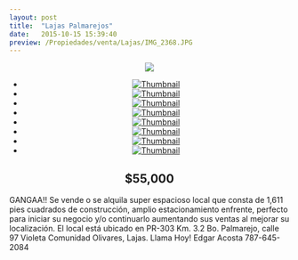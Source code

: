 ```yaml
---
layout: post
title:  "Lajas Palmarejos"
date:   2015-10-15 15:39:40
preview: /Propiedades/venta/Lajas/IMG_2368.JPG
---
```


<center>
	<div class="mainImg">
		<img src="/Edweb/Propiedades/venta/Lajas/IMG_2368.JPG" class="custom">
	</div>
	<!--aqui comienza las fotos pequeñas -->
	<ul class="thumbnails">
	  <li>
	    <a href="/Edweb/Propiedades/venta/Lajas/IMG_2368.JPG">
	      <img class="tumbnails" src="/Edweb/Propiedades/venta/Lajas/IMG_2368.JPG" alt="Thumbnail">
	    </a>
	  </li>
	  <li>
	    <a href="/Edweb/Propiedades/venta/Lajas/IMG_2351.JPG">
	      <img class="tumbnails" src="/Edweb/Propiedades/venta/Lajas/IMG_2368.JPG" alt="Thumbnail">
	    </a>
	  </li>
	  <li>
	    <a href="/Edweb/Propiedades/venta/Lajas/IMG_2352.JPG">
	      <img class="tumbnails" src="/Edweb/Propiedades/venta/Lajas/IMG_2352.JPG" alt="Thumbnail">
	    </a>
	  </li>
	  <li>
	    <a href="/Edweb/Propiedades/venta/Lajas/IMG_2356.JPG">
	      <img class="tumbnails" src="/Edweb/Propiedades/venta/Lajas/IMG_2356.JPG" alt="Thumbnail">
	    </a>
	  </li>
	  <li>
	    <a href="/Edweb/Propiedades/venta/Lajas/IMG_2367.JPG">
	      <img class="tumbnails" src="/Edweb/Propiedades/venta/Lajas/IMG_2367.JPG" alt="Thumbnail">
	    </a>
	  </li>
	  <li>
	    <a href="/Edweb/Propiedades/venta/Lajas/IMG_2370.JPG">
	      <img class="tumbnails" src="/Edweb/Propiedades/venta/Lajas/IMG_2370.JPG" alt="Thumbnail">
	    </a>
	  </li>
	  <li>
	    <a href="/Edweb/Propiedades/venta/Lajas/IMG_2371.JPG">
	      <img class="tumbnails" src="/Edweb/Propiedades/venta/Lajas/IMG_2371.JPG" alt="Thumbnail">
	    </a>
	  </li>
	  <li>
	    <a href="/Edweb/Propiedades/venta/Lajas/IMG_2372.JPG">
	      <img class="tumbnails" src="/Edweb/Propiedades/venta/Lajas/IMG_2372.JPG" alt="Thumbnail">
	    </a>
	  </li>
	</ul>
	<script src="https://ajax.googleapis.com/ajax/libs/jquery/1.9.1/jquery.min.js"></script>
	<script type="text/javascript" src="/Edweb/js/jquery.simpleGal.js"></script>
	<script>
		$(document).ready(function () {
			$('.thumbnails').simpleGal({
				mainImage: '.custom'
			});
		});
	</script>
</center>

<center><h2>$55,000</h2></center>

GANGAA!! Se vende o se alquila super espacioso local que consta de 1,611 pies cuadrados de construcción, amplio estacionamiento enfrente, perfecto para iniciar su negocio y/o continuarlo aumentando sus ventas al mejorar su localización. El local está ubicado en PR-303 Km. 3.2 Bo. Palmarejo, calle 97 Violeta Comunidad Olivares, Lajas. Llama Hoy! Edgar Acosta 787-645-2084
